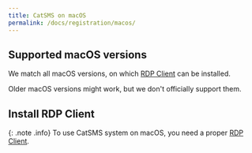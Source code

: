 ```yaml
---
title: CatSMS on macOS
permalink: /docs/registration/macos/
---
```


## Supported macOS versions

We match all macOS versions, on which [RDP Client](https://apps.apple.com/pl/app/windows-app/id1295203466?l=pl&mt=12) can be installed.

Older macOS versions might work, but we don't officially support them.

## Install RDP Client
{: .note .info}
To use CatSMS system on macOS, you need a proper [RDP Client](https://apps.apple.com/pl/app/windows-app/id1295203466?l=pl&mt=12). 

